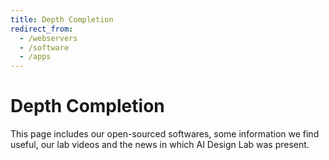 ```yaml
---
title: Depth Completion
redirect_from:
  - /webservers
  - /software
  - /apps
---
```


# <i class="fas fa-tools"></i> Depth Completion

This page includes our open-sourced softwares, some information we find useful, our lab videos and the news in which AI Design Lab was present.  

<!-- section break -->
